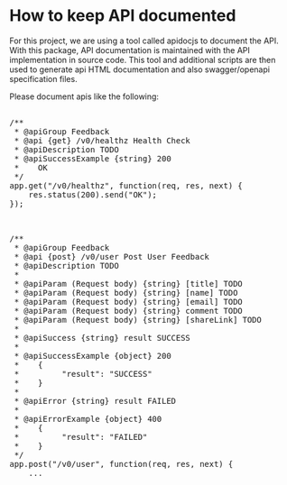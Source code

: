 # How to keep API documented

For this project, we are using a tool called apidocjs to
document the API. With this package, API documentation is maintained
with the API implementation in source code. This tool and additional
scripts are then used to generate api HTML documentation and also
swagger/openapi specification files.

Please document apis like the following:

<pre>

/**
 * @apiGroup Feedback
 * @api {get} /v0/healthz Health Check
 * @apiDescription TODO
 * @apiSuccessExample {string} 200
 *    OK
 */
app.get("/v0/healthz", function(req, res, next) {
    res.status(200).send("OK");
});

</pre>

<pre>

/**
 * @apiGroup Feedback
 * @api {post} /v0/user Post User Feedback
 * @apiDescription TODO
 *
 * @apiParam (Request body) {string} [title] TODO
 * @apiParam (Request body) {string} [name] TODO
 * @apiParam (Request body) {string} [email] TODO
 * @apiParam (Request body) {string} comment TODO
 * @apiParam (Request body) {string} [shareLink] TODO
 *
 * @apiSuccess {string} result SUCCESS
 *
 * @apiSuccessExample {object} 200
 *    {
 *         "result": "SUCCESS"
 *    }
 *
 * @apiError {string} result FAILED
 *
 * @apiErrorExample {object} 400
 *    {
 *         "result": "FAILED"
 *    }
 */
app.post("/v0/user", function(req, res, next) {
    ...

</pre>
